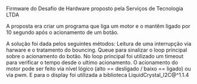 Firmware do Desafio de Hardware proposto pela Serviços de Tecnologia LTDA

A proposta era criar um programa que liga um motor e o mantêm ligado por 10 segundo após o acionamento de um botão.

A solução foi dada pelos seguintes métodos:
Leitura de uma interrupção via harware e o tratamento do bouncing.
Queue para sinalizar o loop principal sobre o acionamento do botão.
No loop principal foi utilizado um timeout para verificar o tempo desde o ultimo acionamento.
O acionamento do motor pode ser feito via nível lógico (alto == desligado / baixo == ligado) ou via pwm.
E para o display foi utilizada a biblioteca LiquidCrystal_I2C@^1.1.4